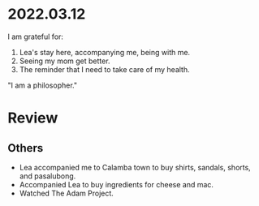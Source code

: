 # 2022.03.12

I am grateful for:

1. Lea's stay here, accompanying me, being with me.
2. Seeing my mom get better.
3. The reminder that I need to take care of my health.

"I am a philosopher."

# Review

## Others

- Lea accompanied me to Calamba town to buy shirts, sandals, shorts, and pasalubong.
- Accompanied Lea to buy ingredients for cheese and mac.
- Watched The Adam Project.

